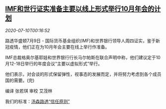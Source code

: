 <!--1594340596000-->
[IMF和世行证实准备主要以线上形式举行10月年会的计划](https://cn.reuters.com/article/imf-world-bank-annual-virtual-0709-thur-idCNKBS24B017)
------

<div><i>2020-07-10T00:16:52</i></div><div class="StandardArticleBody_body"><p>路透华盛顿7月9日 - 国际货币基金组织(IMF)和世界银行领导人周四证实，鉴于新冠疫情，他们正在为10月年会主要在线上举行作准备。 </p><p>IMF总裁格奥尔基耶娃和世界银行行长马尔帕斯在联合声明中称，他们建议定于10月12-18日举行的年度会议“主要以虚拟形式”举行。 </p><p>他们表示，对会谈的形式保留弹性，视事态的发展而定，并将努力考虑到各个成员国的需要。(完) </p><div class="Attribution_container"><div class="Attribution_attribution"><p class="Attribution_content">编译 张若琪 审校 艾茂林 </p></div></div><div class="StandardArticleBody_trustBadgeContainer"><span class="StandardArticleBody_trustBadgeTitle">我们的标准：</span><span class="trustBadgeUrl"><a href="https://www.thomsonreuters.cn/content/dam/openweb/documents/pdf/china/brochures/about-us-1.pdf">汤森路透“信任原则”</a></span></div></div>
